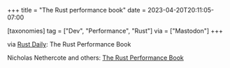 +++
title = "The Rust performance book"
date = 2023-04-20T20:11:05-07:00

[taxonomies]
tag = ["Dev", "Performance", "Rust"]
via = ["Mastodon"]
+++

via [Rust Daily](https://emacs.ch/@rust/110231879929447449): The Rust Performance Book

<!-- more -->

Nicholas Nethercote and others: [The Rust Performance Book](https://nnethercote.github.io/perf-book/)
